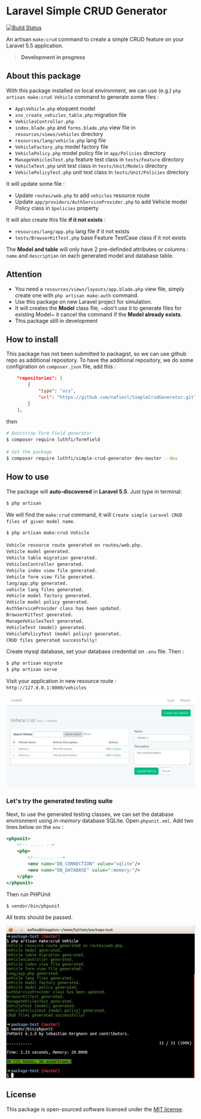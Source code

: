 # Laravel Simple CRUD Generator
[![Build Status](https://travis-ci.org/nafiesl/SimpleCrudGenerator.svg?branch=master)](https://travis-ci.org/nafiesl/SimpleCrudGenerator)

An artisan `make:crud` command to create a simple CRUD feature on your Laravel 5.5 application.

> **Development in progress**

## About this package
With this package installed on local environment, we can use (e.g.) `php artisan make:crud Vehicle` command to generate some files :
- `App\Vehicle.php` eloquent model
- `xxx_create_vehicles_table.php` migration file
- `VehiclesController.php`
- `index.blade.php` and `forms.blade.php` view file in `resources/views/vehicles` directory
- `resources/lang/vehicle.php` lang file
- `VehicleFactory.php` model factory file
- `VehiclePolicy.php` model policy file in `app/Policies` directory
- `ManageVehiclesTest.php` feature test class in `tests/Feature` directory
- `VehicleTest.php` unit test class in `tests/Unit/Models` directory
- `VehiclePolicyTest.php` unit test class in `tests/Unit/Policies` directory

It will update some file :
- Update `routes/web.php` to add `vehicles` resource route
- Update `app/providers/AuthServiceProvider.php` to add Vehicle model Policy class in `$policies` property

It will also create this file **if it not exists** :
- `resources/lang/app.php` lang file if it not exists
- `tests/BrowserKitTest.php` base Feature TestCase class if it not exists

The **Model and table** will only have 2 pre-definded attributes or columns : `name` and `description` on each generated model and database table.

## Attention
- You need a `resources/views/layouts/app.blade.php` view file, simply create one with `php artisan make:auth` command.
- Use this package on new Laravel project for simulation.
- It will creates the **Model** class file, ~don't use it to generate files for existing Model~ it cancel the command if the **Model already exists**.
- This package still in development

## How to install
This package has not been submitted to packagist, so we can use github repo as additional repository. To have the additional repository, we do some configiration on `composer.json` file, add this :

```json
    "repositories": [
        {
            "type": "vcs",
            "url": "https://github.com/nafiesl/SimpleCrudGenerator.git"
        }
    ],
```
then

```bash
# Bootstrap Form Field generator
$ composer require luthfi/formfield

# Get the package
$ composer require luthfi/simple-crud-generator dev-master --dev
```

## How to use
The package will **auto-discovered** in **Laravel 5.5**. Just type in terminal:

```bash
$ php artisan
```

We will find the `make:crud` command, it will `Create simple Laravel CRUD files of given model name`.

```bash
$ php artisan make:crud Vehicle

Vehicle resource route generated on routes/web.php.
Vehicle model generated.
Vehicle table migration generated.
VehiclesController generated.
Vehicle index view file generated.
Vehicle form view file generated.
lang/app.php generated.
vehicle lang files generated.
Vehicle model factory generated.
Vehicle model policy generated.
AuthServiceProvider class has been updated.
BrowserKitTest generated.
ManageVehiclesTest generated.
VehicleTest (model) generated.
VehiclePolicyTest (model policy) generated.
CRUD files generated successfully!
```

Create mysql database, set your database credential on `.env` file. Then :

```bash
$ php artisan migrate
$ php artisan serve
```

Visit your application in new resource route : `http://127.0.0.1:8000/vehicles`

![Generated CRUD page by Simple CRUD Generator](screenshots/simple-crud-generator-01.jpg)

### Let's try the generated testing suite

Next, to use the generated testing classes, we can set the database environment using *in-memory* database SQLite. Open `phpunit.xml`. Add two lines below on the `env` :

```xml
<phpunit>
    <!-- ..... -->
    <php>
        <!-- ..... -->
        <env name="DB_CONNECTION" value="sqlite"/>
        <env name="DB_DATABASE" value=":memory:"/>
    </php>
</phpunit>
```

Then run PHPUnit

```bash
$ vendor/bin/phpunit
```

All tests should be passed.

![Generated Testing Suite on Simple CRUD Generator](screenshots/simple-crud-generator-02.jpg)

## License

This package is open-sourced software licensed under the [MIT license](LICENSE).

